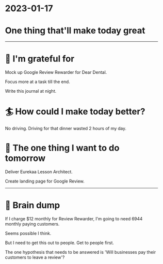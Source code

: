 # 2023-01-17

# One thing that'll make today great


---

# 🤗 I'm grateful for

Mock up Google Review Rewarder for Dear Dental.

Focus more at a task till the end.

Write this journal at night.

# 🏄 How could I make today better?

No driving. Driving for that dinner wasted 2 hours of my day.

# 🏹 The one thing I want to do tomorrow

Deliver Eurekaa Lesson Architect.

Create landing page for Google Review.

---

# 💭 Brain dump

If I charge $12 monthly for Review Rewarder, I'm going to need 6944 monthly paying customers.

Seems possible I think.

But I need to get this out to people. Get to people first.

The one hypothesis that needs to be answered is 'Will businesses pay their customers to leave a review'?


